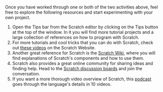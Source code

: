 Once you have worked through one or both of the two activities above, feel free to explore the following resources and start experimenting with your own project.

1. Open the Tips bar from the Scratch editor by clicking on the Tips button at the top of the window. In it you will find more tutorial projects and a large collection of references on how to program with Scratch.   
2. For more tutorials and cool tricks that you can do with Scratch, check out [these videos](http://scratch.mit.edu/help/videos/) on the Scratch Website.   
3. Another great reference for Scratch is the [Scratch Wiki](http://wiki.scratch.mit.edu/wiki/Scratch_Wiki:Table_of_Contents), where you will find explanations of Scratch's components and how to use them.   
4. Scratch also provides a great online community for sharing ideas and finding help. Head to the [Scratch discussion boards](http://scratch.mit.edu/discuss/) and join the conversation.   
5. If you want a more thorough video overview of Scratch, this [podcast](http://vliege.podomatic.com/) goes through the language's details in 10 videos.   
